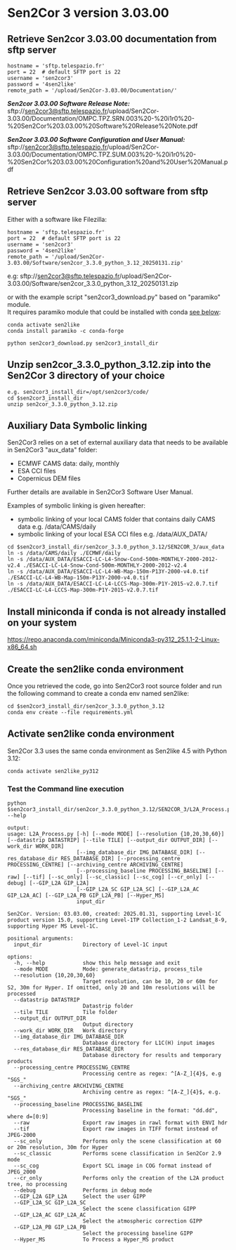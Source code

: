 # Sen2Cor 3 version 3.03.00

## Retrieve Sen2cor 3.03.00 documentation from sftp server

```
hostname = 'sftp.telespazio.fr'
port = 22  # default SFTP port is 22
username = 'sen2cor3'
password = '4sen2like'
remote_path = '/upload/Sen2Cor-3.03.00/Documentation/'
```

**_Sen2cor 3.03.00 Software Release Note:_**  
sftp://sen2cor3@sftp.telespazio.fr/upload/Sen2Cor-3.03.00/Documentation/OMPC.TPZ.SRN.003%20-%20i1r0%20-%20Sen2Cor%203.03.00%20Software%20Release%20Note.pdf

**_Sen2cor 3.03.00 Software Configuration and User Manual:_**  
sftp://sen2cor3@sftp.telespazio.fr/upload/Sen2Cor-3.03.00/Documentation/OMPC.TPZ.SUM.003%20-%20i1r0%20-%20Sen2Cor%203.03.00%20Configuration%20and%20User%20Manual.pdf

## Retrieve Sen2cor 3.03.00 software from sftp server

Either with a software like Filezilla:

```
hostname = 'sftp.telespazio.fr'
port = 22  # default SFTP port is 22
username = 'sen2cor3'
password = '4sen2like'
remote_path = '/upload/Sen2Cor-3.03.00/Software/sen2cor_3.3.0_python_3.12_20250131.zip'
```

e.g: sftp://sen2cor3@sftp.telespazio.fr/upload/Sen2Cor-3.03.00/Software/sen2cor_3.3.0_python_3.12_20250131.zip

or with the example script "sen2cor3_download.py" based on "paramiko" module.  
It requires paramiko module that could be installed with conda [see below](#create-the-sen2like-conda-environment):

```
conda activate sen2like
conda install paramiko -c conda-forge
```

```
python sen2cor3_download.py sen2cor3_install_dir
```

## Unzip sen2cor_3.3.0_python_3.12.zip into the Sen2Cor 3 directory of your choice

```
e.g. sen2cor3_install_dir=/opt/sen2cor3/code/
cd $sen2cor3_install_dir
unzip sen2cor_3.3.0_python_3.12.zip
```

## Auxiliary Data Symbolic linking

Sen2Cor3 relies on a set of external auxiliary data that needs to be available in Sen2Cor3 "aux_data" folder:
- ECMWF CAMS data: daily, monthly
- ESA CCI files
- Copernicus DEM files

Further details are available in Sen2Cor3 Software User Manual.

Examples of symbolic linking is given hereafter:
- symbolic linking of your local CAMS folder that contains daily CAMS data e.g. /data/CAMS/daily
- symbolic linking of your local ESA CCI files e.g. /data/AUX_DATA/


```
cd $sen2cor3_install_dir/sen2cor_3.3.0_python_3.12/SEN2COR_3/aux_data
ln -s /data/CAMS/daily ./ECMWF/daily
ln -s /data/AUX_DATA/ESACCI-LC-L4-Snow-Cond-500m-MONTHLY-2000-2012-v2.4 ./ESACCI-LC-L4-Snow-Cond-500m-MONTHLY-2000-2012-v2.4
ln -s /data/AUX_DATA/ESACCI-LC-L4-WB-Map-150m-P13Y-2000-v4.0.tif ./ESACCI-LC-L4-WB-Map-150m-P13Y-2000-v4.0.tif
ln -s /data/AUX_DATA/ESACCI-LC-L4-LCCS-Map-300m-P1Y-2015-v2.0.7.tif ./ESACCI-LC-L4-LCCS-Map-300m-P1Y-2015-v2.0.7.tif
```

## Install miniconda if conda is not already installed on your system

https://repo.anaconda.com/miniconda/Miniconda3-py312_25.1.1-2-Linux-x86_64.sh

## Create the sen2like conda environment

Once you retrieved the code, go into Sen2Cor3 root source folder and run the following command to create a conda env named sen2like:

```
cd $sen2cor3_install_dir/sen2cor_3.3.0_python_3.12
conda env create --file requirements.yml
```

## Activate sen2like conda environment

Sen2Cor 3.3 uses the same conda environment as Sen2like 4.5 with Python 3.12:

``` 
conda activate sen2like_py312
```

### Test the Command line execution

```
python $sen2cor3_install_dir/sen2cor_3.3.0_python_3.12/SEN2COR_3/L2A_Process.py --help

output:
usage: L2A_Process.py [-h] [--mode MODE] [--resolution {10,20,30,60}] [--datastrip DATASTRIP] [--tile TILE] [--output_dir OUTPUT_DIR] [--work_dir WORK_DIR]
                      [--img_database_dir IMG_DATABASE_DIR] [--res_database_dir RES_DATABASE_DIR] [--processing_centre PROCESSING_CENTRE] [--archiving_centre ARCHIVING_CENTRE]
                      [--processing_baseline PROCESSING_BASELINE] [--raw] [--tif] [--sc_only] [--sc_classic] [--sc_cog] [--cr_only] [--debug] [--GIP_L2A GIP_L2A]
                      [--GIP_L2A_SC GIP_L2A_SC] [--GIP_L2A_AC GIP_L2A_AC] [--GIP_L2A_PB GIP_L2A_PB] [--Hyper_MS]
                      input_dir

Sen2Cor. Version: 03.03.00, created: 2025.01.31, supporting Level-1C product version 15.0, supporting Level-1TP Collection_1-2 Landsat_8-9, supporting Hyper MS Level-1C.

positional arguments:
  input_dir             Directory of Level-1C input

options:
  -h, --help            show this help message and exit
  --mode MODE           Mode: generate_datastrip, process_tile
  --resolution {10,20,30,60}
                        Target resolution, can be 10, 20 or 60m for S2, 30m for Hyper. If omitted, only 20 and 10m resolutions will be processed
  --datastrip DATASTRIP
                        Datastrip folder
  --tile TILE           Tile folder
  --output_dir OUTPUT_DIR
                        Output directory
  --work_dir WORK_DIR   Work directory
  --img_database_dir IMG_DATABASE_DIR
                        Database directory for L1C(H) input images
  --res_database_dir RES_DATABASE_DIR
                        Database directory for results and temporary products
  --processing_centre PROCESSING_CENTRE
                        Processing centre as regex: ^[A-Z_]{4}$, e.g "SGS_"
  --archiving_centre ARCHIVING_CENTRE
                        Archiving centre as regex: ^[A-Z_]{4}$, e.g. "SGS_"
  --processing_baseline PROCESSING_BASELINE
                        Processing baseline in the format: "dd.dd", where d=[0:9]
  --raw                 Export raw images in rawl format with ENVI hdr
  --tif                 Export raw images in TIFF format instead of JPEG-2000
  --sc_only             Performs only the scene classification at 60 or 20m resolution, 30m for Hyper
  --sc_classic          Performs scene classification in Sen2Cor 2.9 mode
  --sc_cog              Export SCL image in COG format instead of JPEG_2000
  --cr_only             Performs only the creation of the L2A product tree, no processing
  --debug               Performs in debug mode
  --GIP_L2A GIP_L2A     Select the user GIPP
  --GIP_L2A_SC GIP_L2A_SC
                        Select the scene classification GIPP
  --GIP_L2A_AC GIP_L2A_AC
                        Select the atmospheric correction GIPP
  --GIP_L2A_PB GIP_L2A_PB
                        Select the processing baseline GIPP
  --Hyper_MS            To Process a Hyper_MS product


``` 




